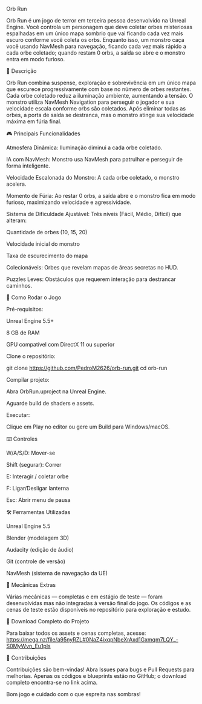 Orb Run

Orb Run é um jogo de terror em terceira pessoa desenvolvido na Unreal Engine. Você controla um personagem que deve coletar orbes misteriosas espalhadas em um único mapa sombrio que vai ficando cada vez mais escuro conforme você coleta os orbs. Enquanto isso, um monstro caça você usando NavMesh para navegação, ficando cada vez mais rápido a cada orbe coletado; quando restam 0 orbs, a saída se abre e o monstro entra em modo furioso.

📜 Descrição

Orb Run combina suspense, exploração e sobrevivência em um único mapa que escurece progressivamente com base no número de orbes restantes. Cada orbe coletado reduz a iluminação ambiente, aumentando a tensão. O monstro utiliza NavMesh Navigation para perseguir o jogador e sua velocidade escala conforme orbs são coletados. Após eliminar todas as orbes, a porta de saída se destranca, mas o monstro atinge sua velocidade máxima em fúria final.

🎮 Principais Funcionalidades

Atmosfera Dinâmica: Iluminação diminui a cada orbe coletado.

IA com NavMesh: Monstro usa NavMesh para patrulhar e perseguir de forma inteligente.

Velocidade Escalonada do Monstro: A cada orbe coletado, o monstro acelera.

Momento de Fúria: Ao restar 0 orbs, a saída abre e o monstro fica em modo furioso, maximizando velocidade e agressividade.

Sistema de Dificuldade Ajustável: Três níveis (Fácil, Médio, Difícil) que alteram:

Quantidade de orbes (10, 15, 20)

Velocidade inicial do monstro

Taxa de escurecimento do mapa

Colecionáveis: Orbes que revelam mapas de áreas secretas no HUD.

Puzzles Leves: Obstáculos que requerem interação para destrancar caminhos.

🚀 Como Rodar o Jogo

Pré-requisitos:

Unreal Engine 5.5+

8 GB de RAM

GPU compatível com DirectX 11 ou superior

Clone o repositório:

git clone https://github.com/PedroM2626/orb-run.git
cd orb-run

Compilar projeto:

Abra OrbRun.uproject na Unreal Engine.

Aguarde build de shaders e assets.

Executar:

Clique em Play no editor ou gere um Build para Windows/macOS.

⌨️ Controles

W/A/S/D: Mover-se

Shift (segurar): Correr

E: Interagir / coletar orbe

F: Ligar/Desligar lanterna

Esc: Abrir menu de pausa


🛠️ Ferramentas Utilizadas

Unreal Engine 5.5

Blender (modelagem 3D)

Audacity (edição de áudio)

Git (controle de versão)

NavMesh (sistema de navegação da UE)

🧩 Mecânicas Extras

Várias mecânicas — completas e em estágio de teste — foram desenvolvidas mas não integradas à versão final do jogo. Os códigos e as cenas de teste estão disponíveis no repositório para exploração e estudo.

💾 Download Completo do Projeto

Para baixar todos os assets e cenas completas, acesse: https://mega.nz/file/a95nyRZL#0NaZ4ixqpNbeXrAxd1Gxmqm7LQY_-S0MyWvn_Eu1pls

🤝 Contribuições

Contribuições são bem-vindas! Abra Issues para bugs e Pull Requests para melhorias. Apenas os códigos e blueprints estão no GitHub; o download completo encontra-se no link acima.

Bom jogo e cuidado com o que espreita nas sombras!

